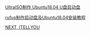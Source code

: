 [UltraISO制作 Ubuntu18.04 U盘启动盘](https://blog.csdn.net/weixin_45929038/article/details/108818038)

[rufus制作启动盘及Ubuntu18.04安装教程](https://zhuanlan.zhihu.com/p/132520100)

[NEXT, ITELLYOU](https://next.itellyou.cn/Identity/Account/Login?ReturnUrl=%2FOriginal%2FIndex)